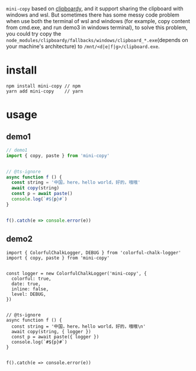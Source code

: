`mini-copy` based on [clipboardy](https://www.npmjs.com/package/clipboardy), and it support sharing the clipboard with windows and wsl.
But sometimes there has some messy code problem when use both the terminal of wsl and windows (for example, copy content from cmd.exe, and run demo3 in windows terminal), to solve this problem, you could try copy the `node_modules/clipboardy/fallbacks/windows/clipboard_*.exe`(depends on your machine's architecture) to `/mnt/<d|e|f|g>/clipboard.exe`.


# install

```
npm install mini-copy // npm
yarn add mini-copy    // yarn
```

# usage

## demo1
```typescript
// demo1
import { copy, paste } from 'mini-copy'


// @ts-ignore
async function f () {
  const string = '中国，here，hello world，好的，哦哦'
  await copy(string)
  const p = await paste()
  console.log(`#${p}#`)
}


f().catch(e => console.error(e))
```

## demo2
```
import { ColorfulChalkLogger, DEBUG } from 'colorful-chalk-logger'
import { copy, paste } from 'mini-copy'


const logger = new ColorfulChalkLogger('mini-copy', {
  colorful: true,
  date: true,
  inline: false,
  level: DEBUG,
})


// @ts-ignore
async function f () {
  const string = '中国，here，hello world，好的，哦哦\n'
  await copy(string, { logger })
  const p = await paste({ logger })
  console.log(`#${p}#`)
}


f().catch(e => console.error(e))
```

